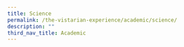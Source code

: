 ```yaml
---
title: Science
permalink: /the-vistarian-experience/academic/science/
description: ""
third_nav_title: Academic
---
```

